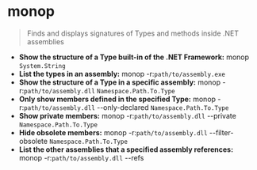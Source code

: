 # monop
> Finds and displays signatures of Types and methods inside .NET assemblies
- **Show the structure of a Type built-in of the .NET Framework:**
monop `System.String`
- **List the types in an assembly:**
monop -r:`path/to/assembly.exe`
- **Show the structure of a Type in a specific assembly:**
monop -r:`path/to/assembly.dll` `Namespace.Path.To.Type`
- **Only show members defined in the specified Type:**
monop -r:`path/to/assembly.dll` --only-declared `Namespace.Path.To.Type`
- **Show private members:**
monop -r:`path/to/assembly.dll` --private `Namespace.Path.To.Type`
- **Hide obsolete members:**
monop -r:`path/to/assembly.dll` --filter-obsolete `Namespace.Path.To.Type`
- **List the other assemblies that a specified assembly references:**
monop -r:`path/to/assembly.dll` --refs
